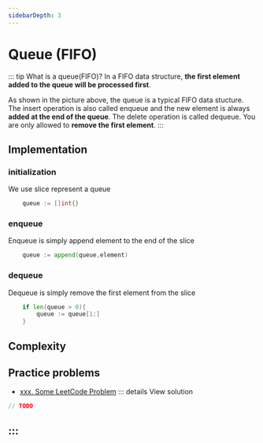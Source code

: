 ```yaml
---
sidebarDepth: 3
---
```

# Queue (FIFO)

::: tip What is a queue(FIFO)?
In a FIFO data structure, **the first element added to the queue will be processed first**.

As shown in the picture above, the queue is a typical FIFO data stucture. The insert operation is also called enqueue and the new element is always **added at the end of the queue**. The delete operation is called dequeue. You are only allowed to **remove the first element**.
:::



## Implementation 


### initialization

We use slice represent a queue

```go
    queue := []int{}
```

### enqueue
Enqueue is simply append element to the end of the slice
```go
    queue := append(queue,element)
```

### dequeue
Dequeue is simply remove the first element from the slice
```go
    if len(queue > 0){
        queue := queue[1:]
    }
```

## Complexity 

## Practice problems

* [xxx. Some LeetCode Problem](https://leetcode.com/problems/some-leetcode-problem/) 
::: details View solution

```go
// TODO
```
:::
---